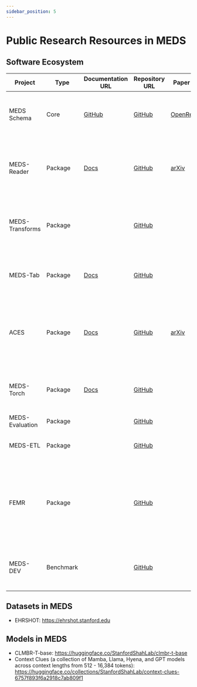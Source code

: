 ```yaml
---
sidebar_position: 5
---
```


# Public Research Resources in MEDS

## Software Ecosystem

| Project         | Type    | Documentation URL                                      | Repository URL                                           | Paper URL                          | Description                                                                                       |
|-----------------|---------|--------------------------------------------------------|----------------------------------------------------------|------------------------------------|---------------------------------------------------------------------------------------------------|
| MEDS Schema     | Core    | [GitHub](https://github.com/Medical-Event-Data-Standard) | [GitHub](https://github.com/Medical-Event-Data-Standard/meds) | [OpenReview](https://openreview.net/forum?id=IsHy2ebjIG) | A data standard and community for building and sharing EHR machine learning tools                |
| MEDS-Reader     | Package | [Docs](https://meds-reader.readthedocs.io/en/latest/)  | [GitHub](https://github.com/som-shahlab/meds_reader)      | [arXiv](https://arxiv.org/abs/2409.09095) | An optimized Python package for efficient EHR data processing achieving 10-100x improvements in memory, speed, and disk usage |
| MEDS-Transforms | Package |                                                        | [GitHub](https://github.com/mmcdermott/MEDS_transforms)   |                                    | A set of functions and scripts for extraction to and transformation/pre-processing of MEDS-formatted data. |
| MEDS-Tab        | Package | [Docs](https://meds-tab.readthedocs.io/en/latest/)     | [GitHub](https://github.com/mmcdermott/MEDS_Tabular_AutoML) |                                    | A library designed for automated tabularization, data preparation with aggregations and time windowing. |
| ACES            | Package | [Docs](https://eventstreamaces.readthedocs.io/en/latest/) | [GitHub](https://github.com/justin13601/aces)             | [arXiv](https://arxiv.org/abs/2406.19653) | A package and configuration language for reproducible extraction of task cohorts for machine learning over event-stream datasets |
| MEDS-Torch      | Package | [Docs](https://meds-torch.readthedocs.io/en/latest/)   | [GitHub](https://github.com/Oufattole/meds-torch)         |                                    | Advancing healthcare machine learning through flexible, robust, and scalable sequence modeling tools. |
| MEDS-Evaluation | Package |                                                        | [GitHub](https://github.com/kamilest/meds-evaluation)     |                                    | Evaluation pipeline for MEDS.                                                                     |
| MEDS-ETL        | Package |                                                        | [GitHub](https://github.com/Medical-Event-Data-Standard/meds_etl) |                                    | Efficient ETL that supports OMOP, MIMIC, eICU, PyHealth.                                          |
| FEMR            | Package |                                                        | [GitHub](https://github.com/som-shahlab/femr)             |                                    | A Python package for manipulating longitudinal EHR data for machine learning, with a focus on supporting the creation of foundation models and verifying their presumed benefits in healthcare. |
| MEDS-DEV | Benchmark |  | [GitHub](https://github.com/mmcdermott/MEDS-DEV) | | A benchmark for evaluating the performance of machine learning models on MEDS-formatted data. |    

## Datasets in MEDS
  * EHRSHOT: https://ehrshot.stanford.edu

## Models in MEDS
  * CLMBR-T-base: https://huggingface.co/StanfordShahLab/clmbr-t-base
  * Context Clues (a collection of Mamba, Llama, Hyena, and GPT models across context lengths from 512 - 16,384 tokens): https://huggingface.co/collections/StanfordShahLab/context-clues-6757f893f6a2918c7ab809f1
